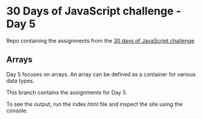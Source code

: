 # 30 Days of JavaScript challenge - Day 5

Repo containing the assignments from the [30 days of JavaScript challenge](https://github.com/Asabeneh/30-Days-Of-JavaScript/blob/master/05_Day_Arrays/05_day_arrays.md)

## Arrays

Day 5 focuses on arrays. An array can be defined as a container for various data types.

This branch contains the assignments for Day 5.

To see the output, run the index.html file and inspect the site using the console.